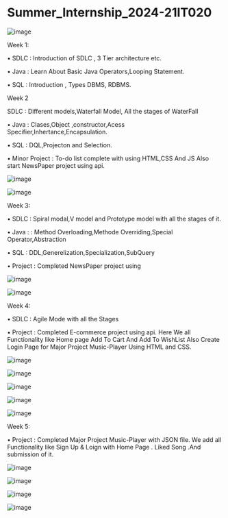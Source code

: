 # Summer_Internship_2024-21IT020
![image](https://github.com/user-attachments/assets/3dde0bc0-062a-4d8a-8ad1-dab07ba3bf27)


Week 1:
  
  • SDLC : Introduction of SDLC , 3 Tier architecture etc.
  
  • Java : Learn About Basic Java Operators,Looping Statement.
  
  • SQL : Introduction , Types DBMS, RDBMS.

Week 2 
  
  SDLC : Different models,Waterfall Model, All the stages of WaterFall

• Java : Clases,Object ,constructor,Acess Specifier,Inhertance,Encapsulation.

• SQL : DQL,Projecton and Selection.

• Minor Project : To-do list complete with using HTML,CSS And JS Also start NewsPaper
project using api.


![image](https://github.com/user-attachments/assets/36ae7651-c56e-4f2b-8900-f0736dae0cd1)

![image](https://github.com/user-attachments/assets/d6f7a719-f2db-4e65-ae68-950f5ee2bc8f)



Week 3:

• SDLC : Spiral modal,V model and Prototype model with all the stages of it.

• Java : : Method Overloading,Methode Overriding,Special Operator,Abstraction

• SQL : DDL,Generelization,Specialization,SubQuery

• Project : Completed NewsPaper project using

![image](https://github.com/user-attachments/assets/c5353383-7d47-49c4-90f5-dd177a52a7fb)

![image](https://github.com/user-attachments/assets/df1b07ef-4cd8-4828-b499-60cec2baf3d1)


Week 4:

• SDLC : Agile Mode with all the Stages

• Project : Completed E-commerce project using api. Here We all Functionality like Home page
Add To Cart And Add To WishList Also Create Login Page for Major Project Music-Player
Using HTML and CSS.



![image](https://github.com/user-attachments/assets/392d585a-fe99-4c32-8a2c-42b67004db90)

![image](https://github.com/user-attachments/assets/e36e330c-3215-45f1-9c97-e4fe34795fe1)


![image](https://github.com/user-attachments/assets/e9f7cdf7-85cd-4960-94c9-e995b63c95c2)

![image](https://github.com/user-attachments/assets/1d4bcc8d-fdab-4268-a83b-124b74d15edb)

![image](https://github.com/user-attachments/assets/e1c4f504-c4ca-4bb1-a34d-49453810c608)

Week 5:

• Project : Completed Major Project Music-Player with JSON file. We add all Functionality like
Sign Up & Loign with Home Page . Liked Song .And submission of it.


![image](https://github.com/user-attachments/assets/00829e2d-7821-4574-bf7c-81be2eba599e)

![image](https://github.com/user-attachments/assets/221bbca0-659c-400d-a2eb-ee0e43a6e0b7)

![image](https://github.com/user-attachments/assets/2edd26c9-32f0-4624-8a00-d92700d083ca)


![image](https://github.com/user-attachments/assets/03e94853-d12b-48a5-84f5-ac60add8d0f9)


